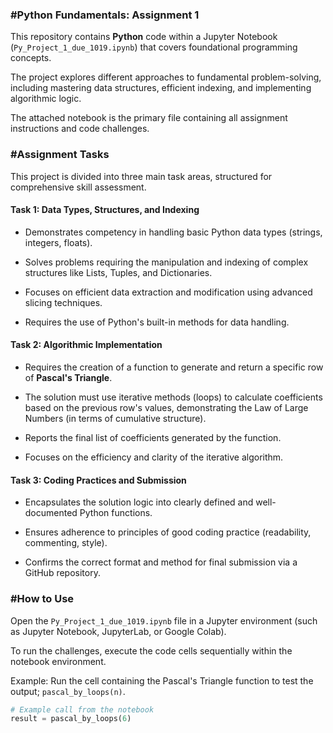 ### #Python Fundamentals: Assignment 1

This repository contains **Python** code within a Jupyter Notebook (`Py_Project_1_due_1019.ipynb`) that covers foundational programming concepts.

The project explores different approaches to fundamental problem-solving, including mastering data structures, efficient indexing, and implementing algorithmic logic.

The attached notebook is the primary file containing all assignment instructions and code challenges.


### #Assignment Tasks

This project is divided into three main task areas, structured for comprehensive skill assessment.

#### Task 1: Data Types, Structures, and Indexing

- Demonstrates competency in handling basic Python data types (strings, integers, floats).

- Solves problems requiring the manipulation and indexing of complex structures like Lists, Tuples, and Dictionaries.

- Focuses on efficient data extraction and modification using advanced slicing techniques.

- Requires the use of Python's built-in methods for data handling.

#### Task 2: Algorithmic Implementation

- Requires the creation of a function to generate and return a specific row of **Pascal's Triangle**.

- The solution must use iterative methods (loops) to calculate coefficients based on the previous row's values, demonstrating the Law of Large Numbers (in terms of cumulative structure).

- Reports the final list of coefficients generated by the function.

- Focuses on the efficiency and clarity of the iterative algorithm.

#### Task 3: Coding Practices and Submission

- Encapsulates the solution logic into clearly defined and well-documented Python functions.

- Ensures adherence to principles of good coding practice (readability, commenting, style).

- Confirms the correct format and method for final submission via a GitHub repository.

### #How to Use

Open the `Py_Project_1_due_1019.ipynb` file in a Jupyter environment (such as Jupyter Notebook, JupyterLab, or Google Colab).

To run the challenges, execute the code cells sequentially within the notebook environment.

Example: Run the cell containing the Pascal's Triangle function to test the output; `pascal_by_loops(n)`.

```python
# Example call from the notebook
result = pascal_by_loops(6)
